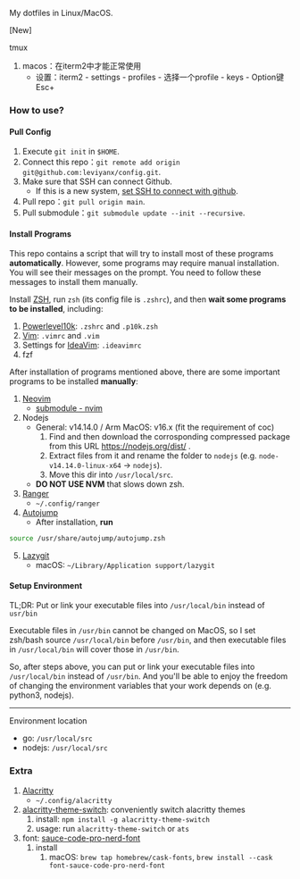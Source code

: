 My dotfiles in Linux/MacOS.

[New]

tmux

1. macos：在iterm2中才能正常使用
   - 设置：iterm2 - settings - profiles - 选择一个profile - keys - Option键Esc+

### How to use?

#### Pull Config

1. Execute `git init` in `$HOME`.
2. Connect this repo：`git remote add origin git@github.com:leviyanx/config.git`.
3. Make sure that SSH can connect Github.
   - If this is a new system, [set SSH to connect with github](./set_ssh.md).
4. Pull repo：`git pull origin main`.
5. Pull submodule：`git submodule update --init --recursive`.

#### Install Programs

This repo contains a script that will try to install most of these programs **automatically**. However, some programs may require manual installation. You will see their messages on the prompt. You need to follow these messages to install them manually.

Install [ZSH](https://www.zsh.org/), run `zsh` (its config file is `.zshrc`), and then **wait some programs to be installed**, including:

1. [Powerlevel10k](https://github.com/romkatv/powerlevel10k): `.zshrc` and `.p10k.zsh`
2. [Vim](https://www.vim.org/): `.vimrc` and `.vim`
3. Settings for [IdeaVim](https://plugins.jetbrains.com/plugin/164-ideavim): `.ideavimrc`
4. fzf

After installation of programs mentioned above, there are some important programs to be installed **manually**:

1. [Neovim](https://neovim.io/)
   - [submodule - nvim](https://github.com/leviyanx/nvim.git)
2. Nodejs
   - General: v14.14.0 / Arm MacOS: v16.x (fit the requirement of coc)
     1. Find and then download the corrosponding compressed package from this URL https://nodejs.org/dist/ .
     2. Extract files from it and rename the folder to `nodejs` (e.g. `node-v14.14.0-linux-x64` -> `nodejs`).
     3. Move this dir into `/usr/local/src`.
   - **DO NOT USE NVM** that slows down zsh.
3. [Ranger](https://github.com/ranger/ranger)
   - `~/.config/ranger`
4. [Autojump](https://github.com/wting/autojump)
   - After installation, **run**

```bash
source /usr/share/autojump/autojump.zsh
```

5. [Lazygit](https://github.com/jesseduffield/lazygit)
   - macOS: `~/Library/Application support/lazygit`

#### Setup Environment

TL;DR: Put or link your executable files into `/usr/local/bin` instead of `usr/bin`

Executable files in `/usr/bin` cannot be changed on MacOS, so I set zsh/bash source `/usr/local/bin` before `/usr/bin`, and then executable files in `/usr/local/bin` will cover those in `/usr/bin`.

So, after steps above, you can put or link your executable files into `/usr/local/bin` instead of `/usr/bin`. And you'll be able to enjoy the freedom of changing the environment variables that your work depends on (e.g. python3, nodejs).

---

Environment location

- go: `/usr/local/src`
- nodejs: `/usr/local/src`

### Extra

1. [Alacritty](https://github.com/alacritty/alacritty)
   - `~/.config/alacritty`
2. [alacritty-theme-switch](https://github.com/tichopad/alacritty-theme-switch): conveniently switch alacritty themes
   1. install: `npm install -g alacritty-theme-switch`
   2. usage: run `alacritty-theme-switch` or `ats`
3. font: [ sauce-code-pro-nerd-font ](https://github.com/ryanoasis/nerd-fonts/tree/master/patched-fonts/SourceCodePro)
   1. install
      1. macOS: `brew tap homebrew/cask-fonts`, `brew install --cask font-sauce-code-pro-nerd-font`

